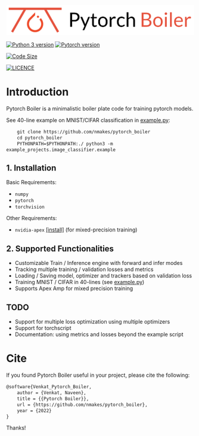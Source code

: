 <p align="center">
    <img src="assets/Pytorch%20Boiler.png">
</p>

[![Python 3 version](https://img.shields.io/badge/python-%3E%3D3.6-blue)](https://www.python.org/downloads/release/python-360/)
[![Pytorch version](https://img.shields.io/badge/pytorch-%3E%3D%201.4.0-informational)](https://pytorch.org/get-started/previous-versions/)


[![Code Size](https://img.shields.io/github/languages/code-size/nmakes/pytorch_boiler)](https://github.com/nmakes/pytorch_boiler/)

[![LICENCE](https://img.shields.io/badge/licence-MIT-blueviolet)](LICENCE)


# Introduction
Pytorch Boiler is a minimalistic boiler plate code for training pytorch models.

See 40-line example on MNIST/CIFAR classification in [example.py](example_projects/image_classifier/example.py):

```
    git clone https://github.com/nmakes/pytorch_boiler
    cd pytorch_boiler
    PYTHONPATH=$PYTHONPATH:./ python3 -m example_projects.image_classifier.example
```

## 1. Installation

Basic Requirements:

* `numpy`
* `pytorch`
* `torchvision`

Other Requirements:

* `nvidia-apex` [[install]](https://github.com/NVIDIA/apex#from-source) (for mixed-precision training)


## 2. Supported Functionalities

* Customizable Train / Inference engine with forward and infer modes
* Tracking multiple training / validation losses and metrics
* Loading / Saving model, optimizer and trackers based on validation loss
* Training MNIST / CIFAR in 40-lines (see [example.py](example_projects/image_classifier/example.py))
* Supports Apex Amp for mixed precision training


## TODO

* Support for multiple loss optimization using multiple optimizers
* Support for torchscript
* Documentation: using metrics and losses beyond the example script


# Cite

If you found Pytorch Boiler useful in your project, please cite the following:

```
@software{Venkat_Pytorch_Boiler,
    author = {Venkat, Naveen},
    title = {{Pytorch Boiler}},
    url = {https://github.com/nmakes/pytorch_boiler},
    year = {2022}
}
```

Thanks!